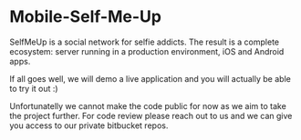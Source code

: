 Mobile-Self-Me-Up
=================

SelfMeUp is a social network for selfie addicts. The result is a complete ecosystem: server running in a production environment, iOS and Android apps.

If all goes well, we will demo a live application and you will actually be able to try it out :)

Unfortunatelly we cannot make the code public for now as we aim to take the project further. For code review please reach out to us and we can give you access to our private bitbucket repos.
